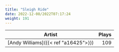 ```yaml
---
title: "Sleigh Ride"
date: 2022-12-08/2022T07:17:24
weight: 191
---
```




 Artist | Plays 
----- | -----:
[Andy Williams]({{< ref "a16425">}}) | 109
